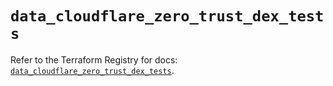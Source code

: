 # `data_cloudflare_zero_trust_dex_tests`

Refer to the Terraform Registry for docs: [`data_cloudflare_zero_trust_dex_tests`](https://registry.terraform.io/providers/cloudflare/cloudflare/5.9.0/docs/data-sources/zero_trust_dex_tests).
